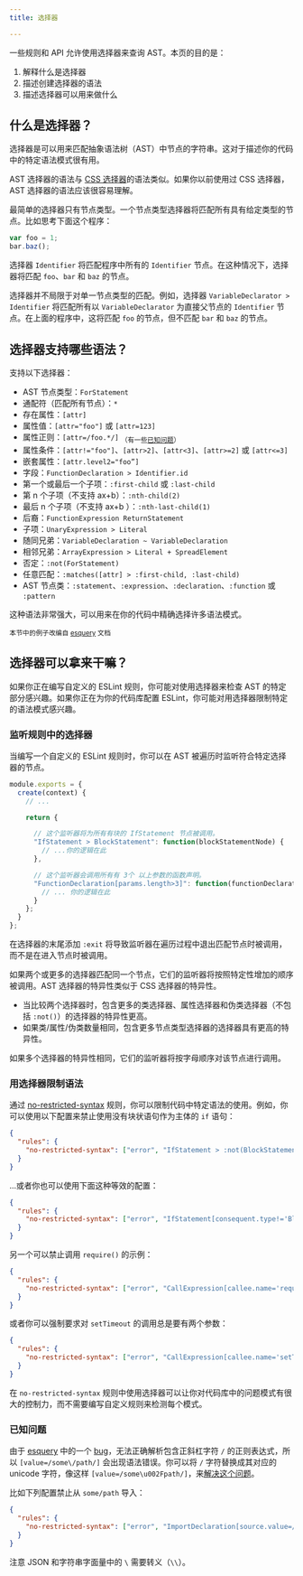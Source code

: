 ```yaml
---
title: 选择器

---
```


一些规则和 API 允许使用选择器来查询 AST。本页的目的是：

1. 解释什么是选择器
1. 描述创建选择器的语法
1. 描述选择器可以用来做什么

## 什么是选择器？

选择器是可以用来匹配抽象语法树（AST）中节点的字符串。这对于描述你的代码中的特定语法模式很有用。

AST 选择器的语法与 [CSS 选择器](https://developer.mozilla.org/en-US/docs/Web/CSS/CSS_Selectors)的语法类似。如果你以前使用过 CSS 选择器，AST 选择器的语法应该很容易理解。

最简单的选择器只有节点类型。一个节点类型选择器将匹配所有具有给定类型的节点。比如思考下面这个程序：

```js
var foo = 1;
bar.baz();
```

选择器 `Identifier` 将匹配程序中所有的 `Identifier` 节点。在这种情况下，选择器将匹配 `foo`、`bar` 和 `baz` 的节点。

选择器并不局限于对单一节点类型的匹配。例如，选择器 `VariableDeclarator > Identifier` 将匹配所有以 `VariableDeclarator` 为直接父节点的 `Identifier` 节点。在上面的程序中，这将匹配 `foo` 的节点，但不匹配 `bar` 和 `baz` 的节点。

## 选择器支持哪些语法？

支持以下选择器：

* AST 节点类型：`ForStatement`
* 通配符（匹配所有节点）：`*`
* 存在属性：`[attr]`
* 属性值：`[attr="foo"]` 或 `[attr=123]`
* 属性正则：`[attr=/foo.*/]` <sub>（有一些[已知问题](#已知问题)）</sub>
* 属性条件：`[attr!="foo"]`、`[attr>2]`、`[attr<3]`、`[attr>=2]` 或 `[attr<=3]`
* 嵌套属性：`[attr.level2="foo”]`
* 字段：`FunctionDeclaration > Identifier.id`
* 第一个或最后一个子项：`:first-child` 或 `:last-child`
* 第 n 个子项（不支持 ax+b）：`:nth-child(2)`
* 最后 n 个子项（不支持 ax+b ）：`:nth-last-child(1)`
* 后裔：`FunctionExpression ReturnStatement`
* 子项：`UnaryExpression > Literal`
* 随同兄弟：`VariableDeclaration ~ VariableDeclaration`
* 相邻兄弟：`ArrayExpression > Literal + SpreadElement`
* 否定：`:not(ForStatement)`
* 任意匹配：`:matches([attr] > :first-child, :last-child)`
* AST 节点类：`:statement`、`:expression`、`:declaration`、`:function` 或 `:pattern`

这种语法非常强大，可以用来在你的代码中精确选择许多语法模式。

<sup>本节中的例子改编自 [esquery](https://github.com/estools/esquery) 文档</sup>

## 选择器可以拿来干嘛？

如果你正在编写自定义的 ESLint 规则，你可能对使用选择器来检查 AST 的特定部分感兴趣。如果你正在为你的代码库配置 ESLint，你可能对用选择器限制特定的语法模式感兴趣。

### 监听规则中的选择器

当编写一个自定义的 ESLint 规则时，你可以在 AST 被遍历时监听符合特定选择器的节点。

```js
module.exports = {
  create(context) {
    // ...

    return {

      // 这个监听器将为所有有块的 IfStatement 节点被调用。
      "IfStatement > BlockStatement": function(blockStatementNode) {
        // ...你的逻辑在此
      },

      // 这个监听器会调用所有有 3个 以上参数的函数声明。
      "FunctionDeclaration[params.length>3]": function(functionDeclarationNode) {
        // ... 你的逻辑在此
      }
    };
  }
};
```

在选择器的末尾添加 `:exit` 将导致监听器在遍历过程中退出匹配节点时被调用，而不是在进入节点时被调用。

如果两个或更多的选择器匹配同一个节点，它们的监听器将按照特定性增加的顺序被调用。AST 选择器的特异性类似于 CSS 选择器的特异性。

* 当比较两个选择器时，包含更多的类选择器、属性选择器和伪类选择器（不包括 `:not()`）的选择器的特异性更高。
* 如果类/属性/伪类数量相同，包含更多节点类型选择器的选择器具有更高的特异性。

如果多个选择器的特异性相同，它们的监听器将按字母顺序对该节点进行调用。

### 用选择器限制语法

通过 [no-restricted-syntax](../rules/no-restricted-syntax) 规则，你可以限制代码中特定语法的使用。例如，你可以使用以下配置来禁止使用没有块状语句作为主体的 `if` 语句：

```json
{
  "rules": {
    "no-restricted-syntax": ["error", "IfStatement > :not(BlockStatement).consequent"]
  }
}
```

...或者你也可以使用下面这种等效的配置：

```json
{
  "rules": {
    "no-restricted-syntax": ["error", "IfStatement[consequent.type!='BlockStatement']"]
  }
}
```

另一个可以禁止调用 `require()` 的示例：

```json
{
  "rules": {
    "no-restricted-syntax": ["error", "CallExpression[callee.name='require']"]
  }
}
```

或者你可以强制要求对 `setTimeout` 的调用总是要有两个参数：

```json
{
  "rules": {
    "no-restricted-syntax": ["error", "CallExpression[callee.name='setTimeout'][arguments.length!=2]"]
  }
}
```

在 `no-restricted-syntax` 规则中使用选择器可以让你对代码库中的问题模式有很大的控制力，而不需要编写自定义规则来检测每个模式。

### 已知问题

由于 [esquery](https://github.com/estools/esquery) 中的一个 [bug](https://github.com/estools/esquery/issues/68)，无法正确解析包含正斜杠字符 `/` 的正则表达式，所以 `[value=/some\/path/]` 会出现语法错误。你可以将 `/` 字符替换成其对应的 unicode 字符，像这样 `[value=/some\u002Fpath/]`，来[解决这个问题](https://github.com/estools/esquery/issues/68)。

比如下列配置禁止从 `some/path` 导入：

```json
{
  "rules": {
    "no-restricted-syntax": ["error", "ImportDeclaration[source.value=/^some\\u002Fpath$/]"]
  }
}
```

注意 JSON 和字符串字面量中的 `\` 需要转义（`\\`）。
